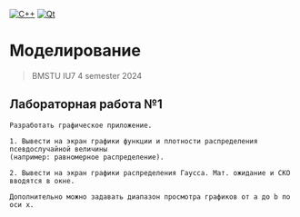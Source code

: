 [![C++](https://img.shields.io/badge/C++-2965f1)](https://en.wikipedia.org/wiki/C%2B%2B)
[![Qt](https://img.shields.io/badge/Qt-238c05)](https://www.qt.io/)


# Моделирование

> BMSTU IU7 4 semester 2024

## Лабораторная работа №1 
```
Разработать графическое приложение.

1. Вывести на экран графики функции и плотности распределения псевдослучайной величины 
(например: равномерное распределение).

2. Вывести на экран графики распределения Гаусса. Мат. ожидание и СКО вводятся в окне.

Дополнительно можно задавать диапазон просмотра графиков от a до b по оси x.
    
```
